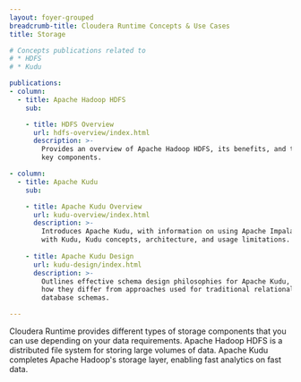 ```yaml
---
layout: foyer-grouped
breadcrumb-title: Cloudera Runtime Concepts & Use Cases
title: Storage

# Concepts publications related to
# * HDFS
# * Kudu

publications:
- column:
  - title: Apache Hadoop HDFS
    sub:

    - title: HDFS Overview
      url: hdfs-overview/index.html
      description: >-
        Provides an overview of Apache Hadoop HDFS, its benefits, and the
        key components.

- column:
  - title: Apache Kudu
    sub:

    - title: Apache Kudu Overview
      url: kudu-overview/index.html
      description: >-
        Introduces Apache Kudu, with information on using Apache Impala
        with Kudu, Kudu concepts, architecture, and usage limitations.
  
    - title: Apache Kudu Design
      url: kudu-design/index.html
      description: >-
        Outlines effective schema design philosophies for Apache Kudu, and
        how they differ from approaches used for traditional relational
        database schemas.

---
```


Cloudera Runtime provides different types of storage components that you
can use depending on your data requirements. Apache Hadoop HDFS is a
distributed file system for storing large volumes of data. Apache Kudu
completes Apache Hadoop's storage layer, enabling fast analytics on fast
data.
